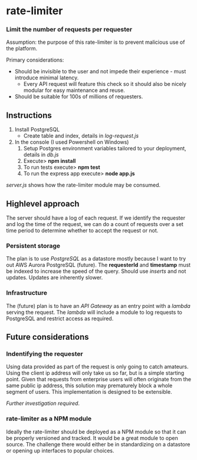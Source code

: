 # rate-limiter
### Limit the number of requests per requester

Assumption: the purpose of this rate-limiter is to prevent malicious use of the platform.

Primary considerations:
* Should be invisible to the user and not impede their experience - must introduce minimal latency.
    * Every API request will feature this check so it should also be nicely modular for easy maintenance and reuse.
* Should be suitable for 100s of millions of requesters.

## Instructions
1. Install PostgreSQL
    * Create table and index, details in *log-request.js*
1. In the console (I used Powershell on Windows)
    1. Setup Postgres environment variables tailored to your deployment, details in *db.js*
    1. Execute> **npm install**
    1. To run tests execute> **npm test**
    1. To run the express app execute> **node app.js**

*server.js* shows how the rate-limiter module may be consumed.

## Highlevel approach
The server should have a log of each request. If we identify the requester and log the time of the request, we can do a count of requests over a set time period to determine whether to accept the request or not.

### Persistent storage
The plan is to use *PostgreSQL* as a datastore mostly because I want to try out AWS Aurora PostgreSQL (future). The **requesterId** and **timestamp** must be indexed to increase the speed of the query. Should use *inserts* and not updates. Updates are inherently slower.

### Infrastructure
The (future) plan is to have an *API Gateway* as an entry point with a *lambda* serving the request. The *lambda* will include a module to log requests to PostgreSQL and restrict access as required.

## Future considerations
### Indentifying the requester
Using data provided as part of the request is only going to catch amateurs. Using the client ip address will only take us so far, but is a simple starting point. Given that requests from enterprise users will often originate from the same public ip address, this solution may prematurely block a whole segment of users. This implementation is designed to be extensible.

*Further investigation required*.

### rate-limiter as a NPM module
Ideally the rate-limiter should be deployed as a NPM module so that it can be properly versioned and tracked. It would be a great module to open source. The challenge there would either be in standardizing on a datastore or opening up interfaces to popular choices.